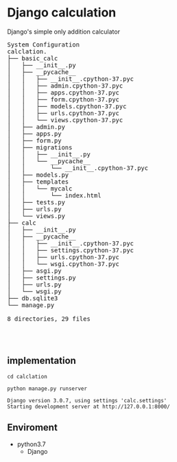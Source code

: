 # Django calculation
Django's simple only addition calculator
<pre>
System Configuration
calclation.
├── basic_calc
│   ├── __init__.py
│   ├── __pycache__
│   │   ├── __init__.cpython-37.pyc
│   │   ├── admin.cpython-37.pyc
│   │   ├── apps.cpython-37.pyc
│   │   ├── form.cpython-37.pyc
│   │   ├── models.cpython-37.pyc
│   │   ├── urls.cpython-37.pyc
│   │   └── views.cpython-37.pyc
│   ├── admin.py
│   ├── apps.py
│   ├── form.py
│   ├── migrations
│   │   ├── __init__.py
│   │   └── __pycache__
│   │       └── __init__.cpython-37.pyc
│   ├── models.py
│   ├── templates
│   │   └── mycalc
│   │       └── index.html
│   ├── tests.py
│   ├── urls.py
│   └── views.py
├── calc
│   ├── __init__.py
│   ├── __pycache__
│   │   ├── __init__.cpython-37.pyc
│   │   ├── settings.cpython-37.pyc
│   │   ├── urls.cpython-37.pyc
│   │   └── wsgi.cpython-37.pyc
│   ├── asgi.py
│   ├── settings.py
│   ├── urls.py
│   └── wsgi.py
├── db.sqlite3
└── manage.py

8 directories, 29 files



</pre>
## implementation
```
cd calclation
```

```
python manage.py runserver
```
```
Django version 3.0.7, using settings 'calc.settings'
Starting development server at http://127.0.0.1:8000/
```
## Enviroment
- python3.7
  - Django
